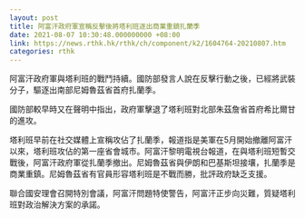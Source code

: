 ```yaml
---
layout: post
title: 阿富汗政府軍宣稱反擊後將塔利班逐出商業重鎮扎蘭季
date: 2021-08-07 10:30:48.000000000 +08:00
link: https://news.rthk.hk/rthk/ch/component/k2/1604764-20210807.htm
categories: rthk
---
```


阿富汗政府軍與塔利班的戰鬥持續。國防部發言人說在反擊行動之後，已經將武裝分子，驅逐出南部尼姆魯茲省首府扎蘭季。

國防部較早時又在聲明中指出，政府軍擊退了塔利班對北部朱茲詹省首府希比爾甘的進攻。

塔利班早前在社交媒體上宣稱攻佔了扎蘭季，報道指是美軍在5月開始撤離阿富汗以來，塔利班攻佔的第一座省會城市。阿富汗黎明電視台報道，在與塔利班短暫交戰後，阿富汗政府軍從扎蘭季撤出。尼姆魯茲省與伊朗和巴基斯坦接壤，扎蘭季是商業重鎮。尼姆魯茲省有官員形容塔利班是不戰而勝，批評政府缺乏支援。

聯合國安理會召開特別會議，阿富汗問題特使警告，阿富汗正步向災難，質疑塔利班對政治解決方案的承諾。
